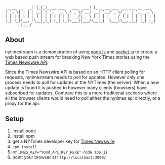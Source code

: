 ```
             _   _                     _                            
 _ __  _   _| |_(_)_ __ ___   ___  ___| |_ _ __ ___  __ _ _ __ ___  
| '_ \| | | | __| | '_ ` _ \ / _ \/ __| __| '__/ _ \/ _` | '_ ` _ \ 
| | | | |_| | |_| | | | | | |  __/\__ \ |_| | |  __/ (_| | | | | | |
|_| |_|\__, |\__|_|_| |_| |_|\___||___/\__|_|  \___|\__,_|_| |_| |_|
       |___/                                                        

```

About
-----

nytimestream is a demonstration of using [node.js](http://nodejs.org) and 
[socket.io](http://socket.io) to create a web based push stream for breaking 
New York Times stories using the 
[Times Newswire API](http://developer.nytimes.com/docs/times_newswire_api). 

Since the Times Newswire API is based on an HTTP client polling for requests,
nytimestream needs to poll for updates. However only one process needs to poll 
for updates at the NYTimes (the server). When a new update is found it is 
pushed to however many clients (browsers) have subscribed for updates. Compare
this to a more traditional scenario where all the browser clients would need 
to poll either the nytimes api directly, or a proxy for the api.

Setup
-----

1. install node
1. install npm
1. get a NYTimes developer key for [Times Newswire](http://developer.nytimes.com/docs/read/reference/keys)
1. `npm install`
1. `NYTIMES_KEY="YOUR_API_KEY_HERE" node app.js`
1. point your browser at `http://localhost:3000/`
